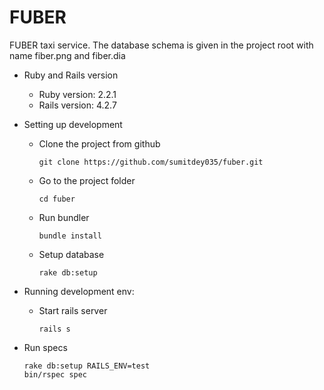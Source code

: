 # FUBER

FUBER taxi service. 
The database schema is given in the project root with name fiber.png and fiber.dia

* Ruby and Rails version
    * Ruby version: 2.2.1
    * Rails version: 4.2.7

* Setting up development
    * Clone the project from github
        ````
        git clone https://github.com/sumitdey035/fuber.git
        ````
    * Go to the project folder
        ````
        cd fuber
        ````
    * Run bundler
        ````
        bundle install
        ````
    * Setup database
        ````
        rake db:setup
        ````
        
* Running development env:
    * Start rails server
        ````
        rails s
        ````
* Run specs
    ````
    rake db:setup RAILS_ENV=test
    bin/rspec spec
    ````